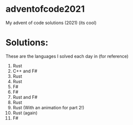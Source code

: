 # adventofcode2021
My advent of code solutions (2021) (its cool)

# Solutions:

These are the languages I solved each day in (for reference)

1. Rust
2. C++ and F#
3. Rust
4. Rust
5. F#
6. F#
7. Rust and F#
8. Rust
9. Rust (With an animation for part 2!)
10. Rust (again)
11. F#
